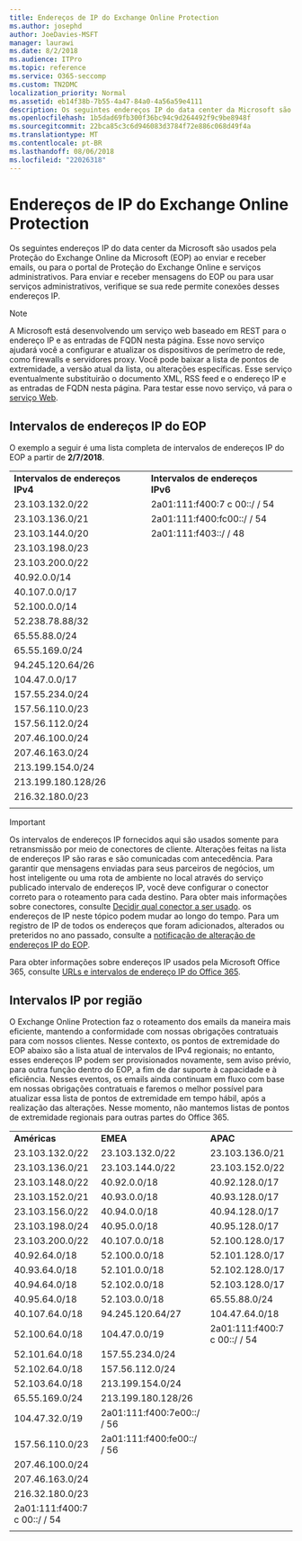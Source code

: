```yaml
---
title: Endereços de IP do Exchange Online Protection
ms.author: josephd
author: JoeDavies-MSFT
manager: laurawi
ms.date: 8/2/2018
ms.audience: ITPro
ms.topic: reference
ms.service: O365-seccomp
ms.custom: TN2DMC
localization_priority: Normal
ms.assetid: eb14f38b-7b55-4a47-84a0-4a56a59e4111
description: Os seguintes endereços IP do data center da Microsoft são usados pela Proteção do Exchange Online da Microsoft (EOP) ao enviar e receber emails, ou para o portal de Proteção do Exchange Online e serviços administrativos. Para enviar e receber mensagens do EOP ou para usar serviços administrativos, verifique se sua rede permite conexões desses endereços IP.
ms.openlocfilehash: 1b5dad69fb300f36bc94c9d264492f9c9be8948f
ms.sourcegitcommit: 22bca85c3c6d946083d3784f72e886c068d49f4a
ms.translationtype: MT
ms.contentlocale: pt-BR
ms.lasthandoff: 08/06/2018
ms.locfileid: "22026318"
---
```

# <a name="exchange-online-protection-ip-addresses"></a>Endereços de IP do Exchange Online Protection

Os seguintes endereços IP do data center da Microsoft são usados pela Proteção do Exchange Online da Microsoft (EOP) ao enviar e receber emails, ou para o portal de Proteção do Exchange Online e serviços administrativos. Para enviar e receber mensagens do EOP ou para usar serviços administrativos, verifique se sua rede permite conexões desses endereços IP.
 
> [!NOTE]
> A Microsoft está desenvolvendo um serviço web baseado em REST para o endereço IP e as entradas de FQDN nesta página. Esse novo serviço ajudará você a configurar e atualizar os dispositivos de perímetro de rede, como firewalls e servidores proxy. Você pode baixar a lista de pontos de extremidade, a versão atual da lista, ou alterações específicas. Esse serviço eventualmente substituirão o documento XML, RSS feed e o endereço IP e as entradas de FQDN nesta página. Para testar esse novo serviço, vá para o [serviço Web](https://support.office.com/article/managing-office-365-endpoints-99cab9d4-ef59-4207-9f2b-3728eb46bf9a#webservice). 
 
## <a name="eop-ip-address-ranges"></a>Intervalos de endereços IP do EOP

O exemplo a seguir é uma lista completa de intervalos de endereços IP do EOP a partir de **2/7/2018**. 

||||
|:-----|:-----|:-----|
|**Intervalos de endereços IPv4** <br/> |**Intervalos de endereços IPv6** <br/> |
| 23.103.132.0/22 | 2a01:111:f400:7 c 00::/ / 54 |
| 23.103.136.0/21 | 2a01:111:f400:fc00::/ / 54 |
| 23.103.144.0/20 | 2a01:111:f403::/ / 48 |
| 23.103.198.0/23 |  |
| 23.103.200.0/22 |  |
| 40.92.0.0/14 |  |
| 40.107.0.0/17 |  |
| 52.100.0.0/14 |  |
| 52.238.78.88/32 |  |
| 65.55.88.0/24 |  |
| 65.55.169.0/24 |  |
| 94.245.120.64/26 |  |
| 104.47.0.0/17 |  |
| 157.55.234.0/24 |  |
| 157.56.110.0/23 |  |
| 157.56.112.0/24 |  |
| 207.46.100.0/24 |  |
| 207.46.163.0/24 |  |
| 213.199.154.0/24 |  |
| 213.199.180.128/26 |  |
| 216.32.180.0/23 |  |
||||
 
> [!IMPORTANT]
> Os intervalos de endereços IP fornecidos aqui são usados somente para retransmissão por meio de conectores de cliente. Alterações feitas na lista de endereços IP são raras e são comunicadas com antecedência. Para garantir que mensagens enviadas para seus parceiros de negócios, um host inteligente ou uma rota de ambiente no local através do serviço publicado intervalo de endereços IP, você deve configurar o conector correto para o roteamento para cada destino. Para obter mais informações sobre conectores, consulte [Decidir qual conector a ser usado](https://docs.microsoft.com/exchange/mail-flow-best-practices/use-connectors-to-configure-mail-flow/set-up-connectors-to-route-mail). os endereços de IP neste tópico podem mudar ao longo do tempo. Para um registro de IP de todos os endereços que foram adicionados, alterados ou preteridos no ano passado, consulte a [notificação de alteração de endereços IP do EOP](change-notification-for-eop-ip-addresses.md). 
 
Para obter informações sobre endereços IP usados pela Microsoft Office 365, consulte [URLs e intervalos de endereço IP do Office 365](https://go.microsoft.com/fwlink/p/?LinkId=324165).
 
## <a name="ip-ranges-by-region"></a>Intervalos IP por região

O Exchange Online Protection faz o roteamento dos emails da maneira mais eficiente, mantendo a conformidade com nossas obrigações contratuais para com nossos clientes. Nesse contexto, os pontos de extremidade do EOP abaixo são a lista atual de intervalos de IPv4 regionais; no entanto, esses endereços IP podem ser provisionados novamente, sem aviso prévio, para outra função dentro do EOP, a fim de dar suporte à capacidade e à eficiência. Nesses eventos, os emails ainda continuam em fluxo com base em nossas obrigações contratuais e faremos o melhor possível para atualizar essa lista de pontos de extremidade em tempo hábil, após a realização das alterações. Nesse momento, não mantemos listas de pontos de extremidade regionais para outras partes do Office 365.
 
||||
|:-----|:-----|:-----|
|**Américas** <br/> |**EMEA** <br/> |**APAC** <br/> |
| 23.103.132.0/22 | 23.103.132.0/22 |23.103.136.0/21 |
| 23.103.136.0/21 | 23.103.144.0/22 |23.103.152.0/22 |
| 23.103.148.0/22 | 40.92.0.0/18 |40.92.128.0/17 |
| 23.103.152.0/21 | 40.93.0.0/18 |40.93.128.0/17 |
| 23.103.156.0/22 | 40.94.0.0/18 |40.94.128.0/17 |
| 23.103.198.0/24 | 40.95.0.0/18 |40.95.128.0/17 |
| 23.103.200.0/22 | 40.107.0.0/18 |52.100.128.0/17 |
| 40.92.64.0/18 | 52.100.0.0/18 |52.101.128.0/17 |
| 40.93.64.0/18 | 52.101.0.0/18 |52.102.128.0/17 |
| 40.94.64.0/18 | 52.102.0.0/18 |52.103.128.0/17 |
| 40.95.64.0/18 | 52.103.0.0/18 |65.55.88.0/24 |
| 40.107.64.0/18 | 94.245.120.64/27 |104.47.64.0/18 |
| 52.100.64.0/18 | 104.47.0.0/19 |2a01:111:f400:7 c 00::/ / 54 |
| 52.101.64.0/18 | 157.55.234.0/24 |  |
| 52.102.64.0/18 | 157.56.112.0/24 | |
| 52.103.64.0/18 | 213.199.154.0/24 | |
| 65.55.169.0/24 | 213.199.180.128/26 | |
| 104.47.32.0/19 | 2a01:111:f400:7e00::/ / 56 | |
| 157.56.110.0/23 | 2a01:111:f400:fe00::/ / 56 | |
| 207.46.100.0/24 |  | |
| 207.46.163.0/24 |  | |
| 216.32.180.0/23 |  | |
| 2a01:111:f400:7 c 00::/ / 54 |  | |
||||
